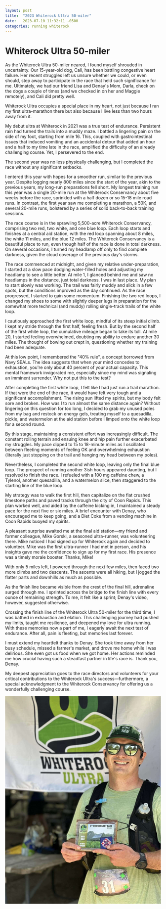 ```yaml
---
layout: post
title:  "2023 Whiterock Ultra 50-miler"
date:   2023-07-10 11:32:11 -0500
categories: running whiterock
---
```


# Whiterock Ultra 50-miler

As the Whiterock Ultra 50-miler neared, I found myself shrouded in uncertainty.
Our 15-year-old dog, Cali, has been battling congestive heart failure. Her
recent struggles left us unsure whether we could, or even should, step away to
participate in the race that held such significance for me. Ultimately, we had
our friend Lisa and Denay's Mom, Darla, check on the dogs a couple of times
(and we checked in on her and Maggie remotely), and Cali did pretty well. 

Whiterock Ultra occupies a special place in my heart, not just because I ran my
first ultra-marathon there but also because I live less than two hours away
from it.

My debut ultra at Whiterock in 2021 was a true test of endurance. Persistent
rain had turned the trails into a muddy maze. I battled a lingering pain on the
side of my foot, starting from mile 16. This, coupled with gastrointestinal
issues that induced vomiting and an accidental detour that added an hour and a
half to my time late in the race, amplified the difficulty of an already
challenging course. Yet, I persevered to the end.

The second year was no less physically challenging, but I completed the race
without any significant setbacks.

I entered this year with hopes for a smoother run, similar to the previous
year. Despite logging nearly 800 miles since the start of the year, akin to the
previous years, my long-run preparations fell short. My longest training run
this year was a single 20-mile run at the Whiterock Conservancy about five
weeks before the race, sprinkled with a half dozen or so 15-18 mile road runs.
In contrast, the first year saw me completing a marathon, a 50K, and several
20-mile runs, bolstered by a series of solid back-to-back training sessions.

The race course is in the sprawling 5,500-acre Whiterock Conservancy,
comprising two red, two white, and one blue loop. Each loop starts and finishes
at a central aid station, with the red loop spanning about 8 miles, the white
11 miles, and the blue 12 miles. The Whiterock Conservancy is a beautiful place
to run, even though half of the race is done in total darkness. On several
occasions, I turned my headlamp off only to find complete darkness, given the
cloud coverage of the previous day's storms. 

The race commenced at midnight, and given my relative under-preparation, I
started at a slow pace dodging water-filled holes and adjusting my headlamp to
see a little better. At mile 1, I glanced behind me and saw no headlamps in the
distance, just total darkness. I was in last place. My plan to start slowly was
working. The trail was fairly muddy and slick in a few spots, but the
conditions improved as the day continued. As the race progressed, I started to
gain some momentum. Finishing the two red loops, I changed my shoes to some
with slightly deeper lugs in preparation for the somewhat more technical (and
muddy) rolling single-track trails of the white loop. 

I cautiously approached the first white loop, mindful of its steep initial
climb. I kept my stride through the first half, feeling fresh. But by the
second half of the first white loop, the cumulative mileage began to take its
toll. At mile 20, I started feeling overwhelmed, doubting my ability to endure
another 30 miles. The thought of bowing out crept in, questioning whether my
training had been adequate.

At this low point, I remembered the "40% rule", a concept borrowed from Navy
SEALs. The idea suggests that when your mind concedes to exhaustion, you're
only about 40 percent of your actual capacity. This mental framework
invigorated me, especially since my mind was signaling an imminent surrender.
Why not put this to the test? 

After completing the first white loop, I felt like I had just run a trail
marathon. If that were the end of the race, it would have felt very tough and a
significant accomplishment. The rising sun lifted my spirits, but my body felt
sore and broken. How was I to run almost the same distance again? Without
lingering on this question for too long, I decided to grab my unused poles from
my bag and restock on energy gels, treating myself to a quesadilla, pickle, and
watermelon at the aid station before I limped onto the white loop for a second
round.

By this stage, maintaining a consistent effort was increasingly difficult. The
constant rolling terrain and ensuing knee and hip pain further exacerbated my
struggles. My pace dipped to 15 to 18-minute miles as I oscillated between
fleeting moments of feeling OK and overwhelming exhaustion (literally just
stopping on the trail and hanging my head between my poles).

Nevertheless, I completed the second white loop, leaving only the final blue
loop. The prospect of running another 3ish hours appeared daunting, but I
resolved to finish the race. I refueled with a 100 mg caffeine chew, a Tylenol,
another quesadilla, and a watermelon slice, then staggered to the starting line
of the blue loop.

My strategy was to walk the first hill, then capitalize on the flat crushed
limestone paths and paved tracks through the city of Coon Rapids. This plan
worked well, and aided by the caffeine kicking in, I maintained a steady pace
for the next five or six miles. A brief encounter with Denay, who encouraged me
to keep going, and a Diet Coke from a vending machine in Coon Rapids buoyed my
spirits.

A pleasant surprise awaited me at the final aid station—my friend and former
colleague, Mike Gorski, a seasoned ultra-runner, was volunteering there. Mike
noticed I had signed up for Whiterock again and decided to volunteer. Mike was
the first ultra-runner I had met in person, and his insights gave me the
confidence to sign up for my first race. His presence was a timely morale
booster. Thanks, Mike!

With only 5 miles left, I powered through the next few miles, then faced two
more climbs and two descents. The ascents were all hiking, but I jogged the
flatter parts and downhills as much as possible.

As the finish line became visible from the crest of the final hill,
adrenaline surged through me. I sprinted across the bridge to the finish line
with every ounce of remaining strength. To me, it felt like a sprint; Denay's
video, however, suggested otherwise.

Crossing the finish line of the Whiterock Ultra 50-miler for the third time, I
was bathed in exhaustion and elation. This challenging journey had pushed my
limits, taught me resilience, and deepened my love for ultra running. With
these memories now a part of me, I eagerly await the next test of endurance.
After all, pain is fleeting, but memories last forever.

I must extend my heartfelt thanks to Denay. She took time away from her busy
schedule, missed a farmer's market, and drove me home while I was delirious.
She even got us food when we got home. Her actions reminded me how crucial
having such a steadfast partner in life's race is. Thank you, Denay. 

My deepest appreciation goes to the race directors and volunteers for your
critical contributions to the Whiterock Ultra's success—furthermore, a special
acknowledgment to the Whiterock Conservancy for offering us a wonderfully
challenging course.

![whiterock finish](/images/whiterock.jpeg)
